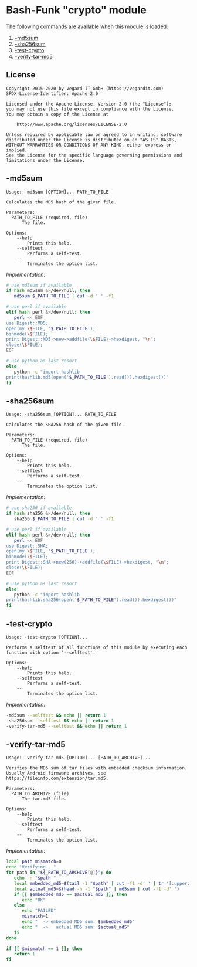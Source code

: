 # Bash-Funk "crypto" module

[//]: # (THIS FILE IS GENERATED BY BASH-FUNK GENERATOR)

The following commands are available when this module is loaded:

1. [-md5sum](#-md5sum)
1. [-sha256sum](#-sha256sum)
1. [-test-crypto](#-test-crypto)
1. [-verify-tar-md5](#-verify-tar-md5)


## <a name="license"></a>License

```
Copyright 2015-2020 by Vegard IT GmbH (https://vegardit.com)
SPDX-License-Identifier: Apache-2.0

Licensed under the Apache License, Version 2.0 (the "License");
you may not use this file except in compliance with the License.
You may obtain a copy of the License at

    http://www.apache.org/licenses/LICENSE-2.0

Unless required by applicable law or agreed to in writing, software
distributed under the License is distributed on an "AS IS" BASIS,
WITHOUT WARRANTIES OR CONDITIONS OF ANY KIND, either express or implied.
See the License for the specific language governing permissions and
limitations under the License.
```


## <a name="-md5sum"></a>-md5sum

```
Usage: -md5sum [OPTION]... PATH_TO_FILE

Calculates the MD5 hash of the given file.

Parameters:
  PATH_TO_FILE (required, file)
      The file.

Options:
    --help 
        Prints this help.
    --selftest 
        Performs a self-test.
    --
        Terminates the option list.
```

*Implementation:*
```bash
# use md5sum if available
if hash md5sum &>/dev/null; then
   md5sum $_PATH_TO_FILE | cut -d ' ' -f1

# use perl if available
elif hash perl &>/dev/null; then
   perl << EOF
use Digest::MD5;
open(my \$FILE, '$_PATH_TO_FILE');
binmode(\$FILE);
print Digest::MD5->new->addfile(\$FILE)->hexdigest, "\n";
close(\$FILE);
EOF

# use python as last resort
else
   python -c "import hashlib
print(hashlib.md5(open('$_PATH_TO_FILE').read()).hexdigest())"
fi
```


## <a name="-sha256sum"></a>-sha256sum

```
Usage: -sha256sum [OPTION]... PATH_TO_FILE

Calculates the SHA256 hash of the given file.

Parameters:
  PATH_TO_FILE (required, file)
      The file.

Options:
    --help 
        Prints this help.
    --selftest 
        Performs a self-test.
    --
        Terminates the option list.
```

*Implementation:*
```bash
# use sha256 if available
if hash sha256 &>/dev/null; then
   sha256 $_PATH_TO_FILE | cut -d ' ' -f1

# use perl if available
elif hash perl &>/dev/null; then
   perl << EOF
use Digest::SHA;
open(my \$FILE, '$_PATH_TO_FILE');
binmode(\$FILE);
print Digest::SHA->new(256)->addfile(\$FILE)->hexdigest, "\n";
close(\$FILE);
EOF

# use python as last resort
else
   python -c "import hashlib
print(hashlib.sha256(open('$_PATH_TO_FILE').read()).hexdigest())"
fi
```


## <a name="-test-crypto"></a>-test-crypto

```
Usage: -test-crypto [OPTION]...

Performs a selftest of all functions of this module by executing each function with option '--selftest'.

Options:
    --help 
        Prints this help.
    --selftest 
        Performs a self-test.
    --
        Terminates the option list.
```

*Implementation:*
```bash
-md5sum --selftest && echo || return 1
-sha256sum --selftest && echo || return 1
-verify-tar-md5 --selftest && echo || return 1
```


## <a name="-verify-tar-md5"></a>-verify-tar-md5

```
Usage: -verify-tar-md5 [OPTION]... [PATH_TO_ARCHIVE]...

Verifies the MD5 sum of tar files with embedded checksum information. Usually Android firmware archives, see https://fileinfo.com/extension/tar.md5.

Parameters:
  PATH_TO_ARCHIVE (file)
      The tar.md5 file.

Options:
    --help 
        Prints this help.
    --selftest 
        Performs a self-test.
    --
        Terminates the option list.
```

*Implementation:*
```bash
local path mismatch=0
echo "Verifying..."
for path in "${_PATH_TO_ARCHIVE[@]}"; do
   echo -n "$path "
   local embedded_md5=$(tail -1 "$path" | cut -f1 -d' ' | tr '[:upper:]' '[:lower:]')
   local actual_md5=$(head -n -1 "$path" | md5sum | cut -f1 -d' ')
   if [[ $embedded_md5 == $actual_md5 ]]; then
      echo "OK"
   else
      echo "FAILED"
      mismatch=1
      echo "  -> embedded MD5 sum: $embedded_md5"
      echo "  ->   actual MD5 sum: $actual_md5"
   fi
done

if [[ $mismatch == 1 ]]; then
   return 1
fi
```
